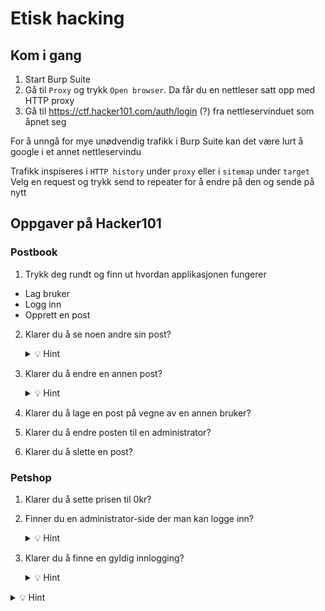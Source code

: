 # Etisk hacking

## Kom i gang
1. Start Burp Suite
2. Gå til ``` Proxy ``` og trykk ``` Open browser ```. Da får du en nettleser satt opp med HTTP proxy
3. Gå til https://ctf.hacker101.com/auth/login (?) fra nettleservinduet som åpnet seg

For å unngå for mye unødvendig trafikk i Burp Suite kan det være lurt å google i et annet nettleservindu

Trafikk inspiseres i ``` HTTP history ``` under ``` proxy ``` eller i ``` sitemap ``` under ``` target ```
Velg en request og trykk send to repeater for å endre på den og sende på nytt

## Oppgaver på Hacker101

### Postbook
1. Trykk deg rundt og finn ut hvordan applikasjonen fungerer
  - Lag bruker
  - Logg inn
  - Opprett en post
  
2. Klarer du å se noen andre sin post?
    <details>
      <summary>💡 Hint</summary>
    Klikk for å se på en av dine poster og se på requesten. Er det noe du kan endre der?
    </details>
 
3. Klarer du å endre en annen post?
    <details>
      <summary>💡 Hint</summary>
    Se på requesten for å endre en post, er det noe du kan endre der?
    </details>
4. Klarer du å lage en post på vegne av en annen bruker?
5. Klarer du å endre posten til en administrator?
6. Klarer du å slette en post?

### Petshop
1. Klarer du å sette prisen til 0kr?
2. Finner du en administrator-side der man kan logge inn?
    <details>
      <summary>💡 Hint</summary>
      
    Istedenfor å gjette manuelt hvor innloggingssiden ligger kan man automatisere prosessen ved å la Intruder iterere over en liste med payloads og sende HTTP-kall på nytt med ulik payload hver gang.
    
    Høyreklikk på GET-kallet til forsiden og velg Send to Intruder. Marker stien HTTP-kallet går mot, i dette tilfellet /, og trykk Add §. Dette forteller Intruder hvor den skal injisere payloaden vi definerer i neste steg.
    
    Velg deretter fanen Payloads. Her velger man hvilke payloads Intruder skal bruke. For denne oppgaven kan vi bruke en liste med typiske stier på nettsider. Lim inn innholdet i [denne fila]() under Payload Options og velg Start attack.
    
    Finner du noen sider som returnerer en 2XX-respons?

    </details>
    
3. Klarer du å finne en gyldig innlogging?
    <details>
      <summary>💡 Hint</summary>
    Finn en ordliste og bruk Turbo intruder extension for å unngå throttling. Legg inn riktig tid til ordlisten
    </details>
  
<details>
  <summary>💡 Hint</summary>

</details>
